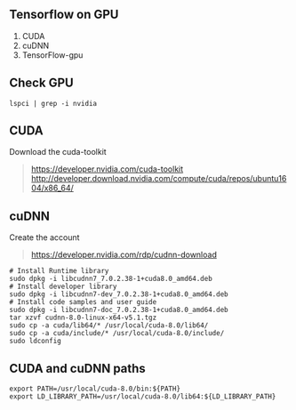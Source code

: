 ## Tensorflow on GPU

1. CUDA
1. cuDNN
1. TensorFlow-gpu


## Check GPU
```
lspci | grep -i nvidia
```

## CUDA
Download the cuda-toolkit
> https://developer.nvidia.com/cuda-toolkit
> http://developer.download.nvidia.com/compute/cuda/repos/ubuntu1604/x86_64/

## cuDNN
Create the account
> https://developer.nvidia.com/rdp/cudnn-download
```
# Install Runtime library
sudo dpkg -i libcudnn7_7.0.2.38-1+cuda8.0_amd64.deb
# Install developer library
sudo dpkg -i libcudnn7-dev_7.0.2.38-1+cuda8.0_amd64.deb
# Install code samples and user guide
sudo dpkg -i libcudnn7-doc_7.0.2.38-1+cuda8.0_amd64.deb
tar xzvf cudnn-8.0-linux-x64-v5.1.tgz
sudo cp -a cuda/lib64/* /usr/local/cuda-8.0/lib64/
sudo cp -a cuda/include/* /usr/local/cuda-8.0/include/
sudo ldconfig
```

## CUDA and cuDNN paths
```.bash_profile
export PATH=/usr/local/cuda-8.0/bin:${PATH}  
export LD_LIBRARY_PATH=/usr/local/cuda-8.0/lib64:${LD_LIBRARY_PATH}
```
